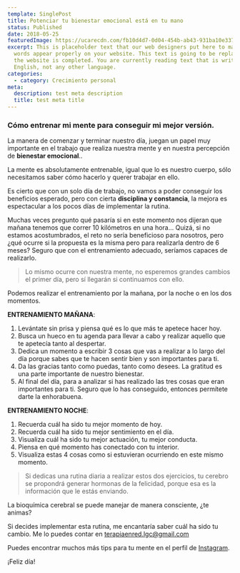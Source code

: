 ```yaml
---
template: SinglePost
title: Potenciar tu bienestar emocional está en tu mano
status: Published
date: 2018-05-25
featuredImage: https://ucarecdn.com/fb10d4d7-0d04-454b-ab43-931ba10e3372/
excerpt: This is placeholder text that our web designers put here to make sure
  words appear properly on your website. This text is going to be replaced once
  the website is completed. You are currently reading text that is written in
  English, not any other language.
categories:
  - category: Crecimiento personal
meta:
  description: test meta description
  title: test meta title
---
```

### Cómo entrenar mi mente para conseguir mi mejor versión.

La manera de comenzar y terminar nuestro día, juegan un papel muy importante en el trabajo que realiza nuestra mente y en nuestra percepción de **bienestar emocional**..

La mente es absolutamente entrenable, igual que lo es nuestro cuerpo, sólo necesitamos saber cómo hacerlo y querer trabajar en ello.

Es cierto que con un solo día de trabajo, no vamos a poder conseguir los beneficios esperado, pero con cierta **disciplina y constancia**, la mejora es espectacular a los pocos días de implementar la rutina.

Muchas veces pregunto qué pasaría si en este momento nos dijeran que mañana tenemos que correr 10 kilómetros en una hora… Quizá, si no estamos acostumbrados, el reto no sería beneficioso para nosotros, pero ¿qué ocurre si la propuesta es la misma pero para realizarla dentro de 6 meses? Seguro que con el entrenamiento adecuado, seríamos capaces de realizarlo.

> Lo mismo ocurre con nuestra mente, no esperemos grandes cambios el primer día, pero sí llegarán si continuamos con ello.



Podemos realizar el entrenamiento por la mañana, por la noche o en los dos momentos.

**ENTRENAMIENTO MAÑANA**:

1. Levántate sin prisa y piensa qué es lo que más te apetece hacer hoy.
2. Busca un hueco en tu agenda para llevar a cabo y realizar aquello que te apetecía tanto al despertar.
3. Dedica un momento a escribir 3 cosas que vas a realizar a lo largo del día porque sabes que te hacen sentir bien y son importantes para ti.
4. Da las gracias tanto como puedas, tanto como desees. La gratitud es una parte importante de nuestro bienestar.
5. Al final del día, para a analizar si has realizado las tres cosas que eran importantes para ti. Seguro que lo has conseguido, entonces permítete darte la enhorabuena.

**ENTRENAMIENTO NOCHE**:

1. Recuerda cuál ha sido tu mejor momento de hoy.
2. Recuerda cuál ha sido tu mejor sentimiento en el día.
3. Visualiza cuál ha sido tu mejor actuación, tu mejor conducta.
4. Piensa en qué momento has conectado con tu interior.
5. Visualiza estas 4 cosas como si estuvieran ocurriendo en este mismo momento.

> Si dedicas una rutina diaria a realizar estos dos ejercicios, tu cerebro se propondrá generar hormonas de la felicidad, porque esa es la información que le estás enviando.

La bioquímica cerebral se puede manejar de manera consciente, ¿te animas?

Si decides implementar esta rutina, me encantaría saber cuál ha sido tu cambio. Me lo puedes contar en terapiaenred.lgc@gmail.com

Puedes encontrar muchos más tips para tu mente en el perfil de [Instagram](https://www.instagram.com/terapiaenred/).

¡Feliz día!